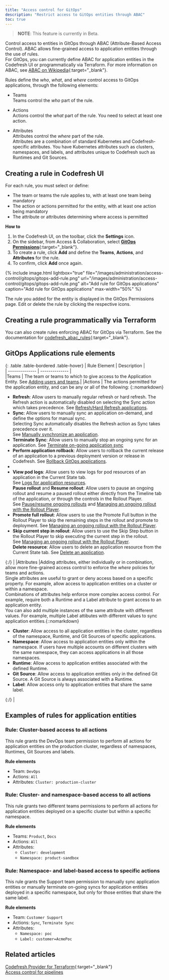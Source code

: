 ```yaml
---
title: "Access control for GitOps"
description: "Restrict access to GitOps entities through ABAC"
toc: true
---
```


>**NOTE**: This feature is currently in Beta.

Control access to entities in GitOps through ABAC (Attribute-Based Access Control). ABAC allows fine-grained access to application entities through the use of rules.  
For GitOps, you can currently define ABAC for application entities in the Codefresh UI or programmatically via Terraform.
For more information on ABAC, see [ABAC on Wikipedia](https://en.wikipedia.org/wiki/Attribute-based_access_control){:target="\_blank"}. 


Rules define the *who*, *what*, and *where*  control access to GitOps applications, through the following elements:
* Teams  
  Teams control the _who_ part of the rule. 

* Actions  
  Actions control the _what_ part of the rule. You need to select at least one action. 

* Attributes  
  Attributes control the _where_ part of the rule.  
  Attributes are a combination of standard Kubernetes and Codefresh-specific attributes. You have Kubernetes attributes such as clusters, namespaces, and labels, and attributes unique to Codefresh such as Runtimes and Git Sources.


## Creating a rule in Codefresh UI
For each rule, you must select or define:
* The team or teams the rule applies to, with at least one team being mandatory 
* The action or actions permitted for the entity, with at least one action being mandatory
* The attribute or attributes determining where access is permitted

**How to**

1. In the Codefresh UI, on the toolbar, click the **Settings** icon.
1. On the sidebar, from Access & Collaboration, select [**GitOps Permissions**](https://g.codefresh.io/account-admin/permissions/teams){:target="\_blank"}.
1. To create a rule, click **Add** and define the **Teams**, **Actions**, and **Attributes** for the rule.
1. To confirm, click **Add** once again. 

  {% include 
   image.html 
   lightbox="true" 
   file="/images/administration/access-control/gitops/gitops-add-rule.png" 
   url="/images/administration/access-control/gitops/gitops-add-rule.png" 
   alt="Add rule for GitOps applications" 
   caption="Add rule for GitOps applications"
   max-width="50%" 
  %}

The rule you added for the entity is displayed in the GitOps Permissions page. Edit or delete the rule by clicking the respective icons.

## Creating a rule programmatically via Terraform
You can also create rules enforcing ABAC for GitOps via Terraform. 
See the documentation for [codefresh_abac_rules](https://registry.terraform.io/providers/codefresh-io/codefresh/latest/docs/resources/abac_rules){:target="\_blank"}.



## GitOps Applications rule elements

{: .table .table-bordered .table-hover}
| Rule Element              | Description            |  
| --------------         | --------------           |  
|Teams                   | The team or teams to which to give access to the Application Entity. See [Adding users and teams]({{site.baseurl}}/docs/administration/account-user-management/add-users/).|
|Actions                 | The actions permitted for the application entity, and can be any or all of the following: {::nomarkdown} <ul><li><b>Refresh</b>: Allow users to manually regular refresh or hard refresh. The Refresh action is automatically disabled on selecting the Sync action which takes precedence. See <a href="https://codefresh.io/docs/docs/deployments/gitops/manage-application/#refreshhard-refresh-applications">Refresh/Hard Refresh applications</a>.</li><li><b>Sync</b>: Allow users to manually sync an application on-demand, and define the options for manual sync.<br>Selecting Sync automatically disables the Refresh action as Sync takes precedence over it. <br> See <a href="https://codefresh.io/docs/docs/deployments/gitops/manage-application/#manually-synchronize-an-application">Manually synchronize an application</a>.</li><li><b>Terminate Sync</b>: Allow users to manually stop an ongoing sync for an application. See <a href="https://codefresh.io/docs/docs/deployments/gitops/manage-application/#terminate-on-going-application-sync">Terminate on-going application sync</a></li><li><b>Perform application rollback</b>: Allow users to rollback the current release of an application to a previous deployment version or release in Codefresh. See <a href="https://codefresh.io/docs/docs/deployments/gitops/manage-application/#rollback-gitops-applications">Rollback GitOps applications</a>.</li><li><li><b>View pod logs</b>: Allow users to view logs for pod resources of an application in the Current State tab. <br>See <a href="https://codefresh.io/docs/docs/deployments/gitops/applications-dashboard/#logs-for-application-resources">Logs for application resources</a>.</li><b>Pause rollout</b> and <b>Resume rollout</b>: Allow users to pause an ongoing rollout and resume a paused rollout either directly from the Timeline tab of the application, or through the controls in the Rollout Player. <br>See <a href="https://codefresh.io/docs/docs/deployments/gitops/manage-application/#pauseresume-ongoing-rollouts">Pause/resume ongoing rollouts</a> and <a href="https://codefresh.io/docs/docs/deployments/gitops/manage-application/#manage-an-ongoing-rollout-with-the-rollout-player">Managing an ongoing rollout with the Rollout Player</a>.</li><li><b>Promote full rollout</b>: Allow users to use the Promote Full button in the Rollout Player to skip the remaining steps in the rollout and promote to deployment. See <a href="https://codefresh.io/docs/docs/deployments/gitops/manage-application/#manage-an-ongoing-rollout-with-the-rollout-player">Managing an ongoing rollout with the Rollout Player</a>.</li><li><b>Skip current step in rollout</b>: Allow users to use the Skip Step button in the Rollout Player to skip executing the current step in the rollout. <br>See <a href="https://codefresh.io/docs/docs/deployments/gitops/manage-application/#manage-an-ongoing-rollout-with-the-rollout-player">Managing an ongoing rollout with the Rollout Player</a>.</li><b>Delete resource</b>: Allow users to delete an application resource from the Current State tab. See <a href="https://codefresh.io/docs/docs/deployments/gitops/manage-application/#delete-an-application">Delete an application</a>.</li></ul>{:/} |
|Attributes |Adding attributes, either individually or in combination, allow more fine-grained access control to enforce the _where_ policies for teams and actions. <br>Single attributes are useful to grant or deny access based on a specific property. For example, allow access to application entities on a cluster or within a namespace. <br>Combinations of attributes help enforce more complex access control. For example, require both a Runtime and a Label attribute to grant access to an application entity.<br>You can also add multiple instances of the same attribute with different values. For example, multiple Label attibutes with different values to sync application entities.{::nomarkdown} <ul><li><b>Cluster</b>: Allow access to all application entities in the cluster, regardless of the namespace, Runtime, and Git Sources of specific applications.</li><li><b>Namespace</b>: Allow access to application entities only within the namespace. If users have multiple accounts on different clusters with the same namespace, they can access applications in all those namespaces.</li><li><b>Runtime</b>: Allow access to application entities associated with the defined Runtime.</li><li><b>Git Source</b>: Allow access to application entities only in the defined Git Source. A Git Source is always associated with a Runtime.</li><li><b>Label</b>: Allow access only to application entities that share the same label.</li></ul>{:/} |





## Examples of rules for application entities

### Rule: Cluster-based access to all actions
This rule grants the DevOps team permission to perform all actions for application entities on the production cluster, regardless of namespaces, Runtimes, Git Sources and labels.

**Rule elements**
* Team: `DevOps`
* Actions: `All`
* Attributes: `Cluster: production-cluster`



### Rule: Cluster- and namespace-based access to all actions
This rule grants two different teams permissions to perform all actions for application entities deployed on a specific cluster but within a specific namespace.

**Rule elements**
* Teams: `Product`, `Docs`
* Actions: `All`
* Attributes: 
  * `Cluster: development`
  * `Namespace: product-sandbox`


### Rule: Namespace- and label-based access to specific actions 
This rule grants the Support team permission to manually sync application entities or manually terminate on-going syncs for application entities deployed in a specific namespace, but only for those entities that share the same label. 

**Rule elements**  
* Team: `Customer Support`
* Actions: `Sync`, `Terminate Sync`
* Attributes: 
  * `Namespace: poc`
  * `Label: customer=AcmePoc`


## Related articles
[Codefresh Provider for Terraform](https://registry.terraform.io/providers/codefresh-io/codefresh/latest/docs){:target="\_blank"}   
[Access control for pipelines]({{site.baseurl}}/docs/administration/account-user-management/access-control/)
